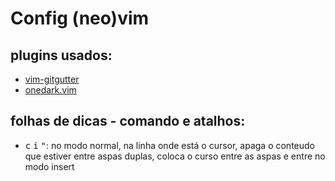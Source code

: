 Config (neo)vim
=============

plugins usados:
---------------
* [vim-gitgutter](https://github.com/airblade/vim-gitgutter)
* [onedark.vim](https://github.com/joshdick/onedark.vim)

folhas de dicas - comando e atalhos:
------------------------------------
* <kbd>c</kbd> <kbd>i</kbd> <kbd>"</kbd>: no modo normal, na linha onde
está o cursor, apaga o conteudo que estiver entre aspas duplas, coloca
o curso entre as aspas e entre no modo insert
